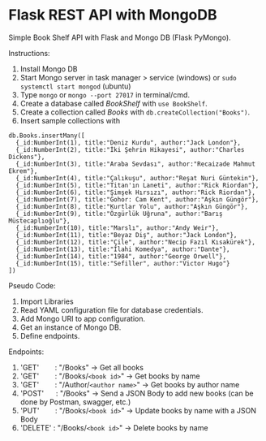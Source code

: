 # Flask REST API with MongoDB
Simple Book Shelf API with Flask and Mongo DB (Flask PyMongo).

Instructions:
  1. Install Mongo DB
  2. Start Mongo server in task manager > service (windows) or `sudo systemctl start mongod` (ubuntu)
  3. Type `mongo` or `mongo --port 27017` in terminal/cmd.
  4. Create a database called *BookShelf* with `use BookShelf`.
  5. Create a collection called *Books* with `db.createCollection("Books")`.
  6. Insert sample collections with
  ```
  db.Books.insertMany([
    {_id:NumberInt(1), title:"Deniz Kurdu", author:"Jack London"},
    {_id:NumberInt(2), title:"İki Şehrin Hikayesi", author:"Charles Dickens"},
    {_id:NumberInt(3), title:"Araba Sevdası", author:"Recaizade Mahmut Ekrem"},
    {_id:NumberInt(4), title:"Çalıkuşu", author:"Reşat Nuri Güntekin"},
    {_id:NumberInt(5), title:"Titan'ın Laneti", author:"Rick Riordan"},
    {_id:NumberInt(6), title:"Şimşek Hırsızı", author:"Rick Riordan"},
    {_id:NumberInt(7), title:"Gohor: Cam Kent", author:"Aşkın Güngör"},
    {_id:NumberInt(8), title:"Kurtlar Yolu", author:"Aşkın Güngör"},
    {_id:NumberInt(9), title:"Özgürlük Uğruna", author:"Barış Müstecaplıoğlu"},
    {_id:NumberInt(10), title:"Marslı", author:"Andy Weir"},
    {_id:NumberInt(11), title:"Beyaz Diş", author:"Jack London"},
    {_id:NumberInt(12), title:"Çile", author:"Necip Fazıl Kısakürek"},
    {_id:NumberInt(13), title:"İlahi Komedya", author:"Dante"},
    {_id:NumberInt(14), title:"1984", author:"George Orwell"},
    {_id:NumberInt(15), title:"Sefiller", author:"Victor Hugo"}
  ])
  ```

Pseudo Code:
  1. Import Libraries
  2. Read YAML configuration file for database credentials.
  3. Add Mongo URI to app configuration.
  4. Get an instance of Mongo DB.
  5. Define endpoints.

Endpoints:
  1. 'GET' &nbsp; &nbsp; &nbsp; &nbsp;: "/Books"                 ->  Get all books
  2. 'GET' &nbsp; &nbsp; &nbsp; &nbsp;: "/Books/```<book id>```"     ->  Get books by name
  3. 'GET' &nbsp; &nbsp; &nbsp; &nbsp;: "/Author/```<author name>```"  ->  Get books by author name
  4. 'POST' &nbsp; &nbsp; &nbsp;: "/Books"                 ->  Send a JSON Body to add new books (can be done by Postman, swagger, etc.)
  5. 'PUT' &nbsp; &nbsp; &nbsp; &nbsp;: "/Books/```<book id>```"      ->  Update books by name with a JSON Body
  6. 'DELETE' : "/Books/```<book id>```"      ->  Delete books by name
